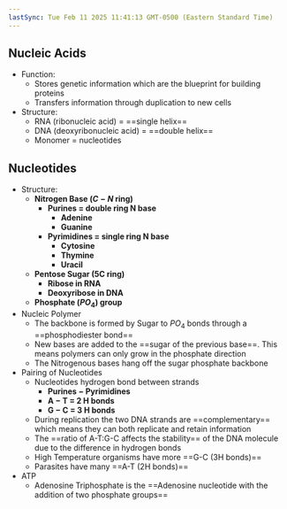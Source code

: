 ```yaml
---
lastSync: Tue Feb 11 2025 11:41:13 GMT-0500 (Eastern Standard Time)
---
```

## Nucleic Acids
- Function:
	- Stores genetic information which are the blueprint for building proteins
	- Transfers information through duplication to new cells
- Structure:
	- RNA (ribonucleic acid) = ==single helix==
	- DNA (deoxyribonucleic acid) = ==double helix==
	- Monomer = nucleotides
## Nucleotides
- Structure: 
	- **Nitrogen Base ($C-N$ ring)**
		- **Purines = double ring N base**
			- **Adenine**
			- **Guanine**
		- **Pyrimidines = single ring N base**
			- **Cytosine**
			- **Thymine**
			- **Uracil**
	- **Pentose Sugar (5C ring)**
		- **Ribose in RNA**
		- **Deoxyribose in DNA**
	- **Phosphate ($PO_{4}$) group**
- Nucleic Polymer
	- The backbone is formed by Sugar to $PO_{4}$ bonds through a ==phosphodiester bond==
	- New bases are added to the ==sugar of the previous base==. This means polymers can only grow in the phosphate direction
	- The Nitrogenous bases hang off the sugar phosphate backbone
- Pairing of Nucleotides
	- Nucleotides hydrogen bond between strands
		- **Purines $-$ Pyrimidines**
		- **A $-$ T = 2 H bonds**
		- **G $-$ C = 3 H bonds**
	- During replication the two DNA strands are ==complementary== which means they can both replicate and retain information
	- The ==ratio of A-T:G-C affects the stability== of the DNA molecule due to the difference in hydrogen bonds
	- High Temperature organisms have more ==G-C (3H bonds)==
	- Parasites have many ==A-T (2H bonds)==
- ATP
	- Adenosine Triphosphate is the ==Adenosine nucleotide with the addition of two phosphate groups==